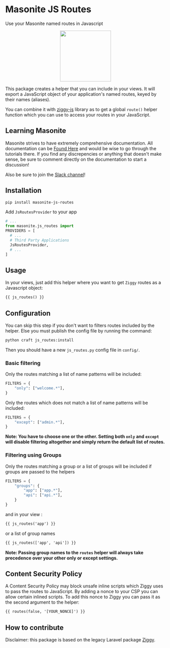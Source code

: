 # Masonite JS Routes

Use your Masonite named routes in Javascript

<p align="center">
<img src="https://i.imgur.com/rEXcoMn.png" width="160px">
</p>

This package creates a helper that you can include in your views. It will export a JavaScript object of your application's named routes, keyed by their names (aliases).

You can combine it with [ziggy-js](#) library as to get a global `route()` helper function which you can use to access your routes in your JavaScript.

## Learning Masonite

Masonite strives to have extremely comprehensive documentation. All documentation can be [Found Here](https://masoniteframework.gitbooks.io/docs/content/) and would be wise to go through the tutorials there. If you find any discrepencies or anything that doesn't make sense, be sure to comment directly on the documentation to start a discussion!

Also be sure to join the [Slack channel](https://masoniteframework.gitbooks.io/docs/content/)!

## Installation

```bash
pip install masonite-js-routes
```

Add `JsRoutesProvider` to your app

```python
# ...
from masonite.js_routes import
PROVIDERS = [
  # ...
  # Third Party Applications
  JsRoutesProvider,
  # ...
]
```

## Usage

In your views, just add this helper where you want to get `Ziggy` routes as a Javascript object:

```html
{{ js_routes() }}
```

## Configuration

You can skip this step if you don't want to filters routes included by the helper.
Else you must publish the config file by running the command:

```bash
python craft js_routes:install
```

Then you should have a new `js_routes.py` config file in `config/`.

### Basic filtering

Only the routes matching a list of name patterns will be included:

```python
FILTERS = {
    "only": ["welcome.*"],
}
```

Only the routes which does not match a list of name patterns will be included:

```python
FILTERS = {
    "except": ["admin.*"],
}
```

**Note: You have to choose one or the other. Setting both `only` and `except` will disable filtering altogether and simply return the default list of routes.**

### Filtering using Groups

Only the routes matching a group or a list of groups will be included if
groups are passed to the helpers

```python
FILTERS = {
    "groups": {
        "app": ["app.*"],
        "api": ["api.*"],
    }
}
```

and in your view :

```html
{{ js_routes('app') }}
```

or a list of group names

```html
{{ js_routes(['app', 'api']) }}
```

**Note: Passing group names to the `routes` helper will always take precedence over your other only or except settings.**

## Content Security Policy

A Content Security Policy may block unsafe inline scripts which Ziggy uses to pass the routes to JavaScript. By adding a nonce to your CSP you can allow certain inlined scripts. To add this nonce to Ziggy you can pass it as the second argument to the helper:

```html
{{ routes(false, '[YOUR_NONCE]') }}
```

## How to contribute

Disclaimer: this package is based on the legacy Laravel package [Ziggy](https://github.com/tighten/ziggy).
